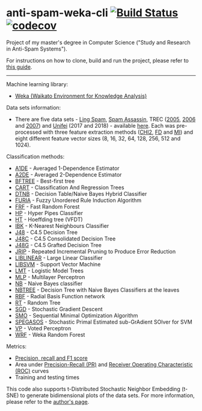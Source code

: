 # anti-spam-weka-cli [![Build Status](https://travis-ci.org/marcelovca90/anti-spam-weka-cli.svg?branch=master)](https://travis-ci.org/marcelovca90/anti-spam-weka-cli) [![codecov](https://codecov.io/gh/marcelovca90/anti-spam-weka-cli/branch/master/graph/badge.svg)](https://codecov.io/gh/marcelovca90/anti-spam-weka-cli)  

Project of my master's degree in Computer Science ("Study and Research in Anti-Spam Systems").  

For instructions on how to clone, build and run the project, please refer to [this guide](https://github.com/marcelovca90/anti-spam-weka-data/blob/master/README.md).  

- - - -  

Machine learning library:  
- [Weka (Waikato Environment for Knowledge Analysis)](http://www.cs.waikato.ac.nz/ml/weka/)  

Data sets information:  
- There are five data sets - [Ling Spam](https://labs-repos.iit.demokritos.gr/skel/i-config/downloads/), [Spam Assassin](https://spamassassin.apache.org/old/publiccorpus/), TREC ([2005](https://plg.uwaterloo.ca/~gvcormac/treccorpus/), [2006](https://plg.uwaterloo.ca/~gvcormac/treccorpus06/) and [2007](http://plg.uwaterloo.ca/~gvcormac/treccorpus07/)) and [Unifei](http://www.gpesc.unifei.edu.br/) (2017 and 2018) - available [here](https://github.com/marcelovca90/anti-spam-weka-data/). Each was pre-processed with three feature extraction methods ([CHI2](https://nlp.stanford.edu/IR-book/html/htmledition/feature-selectionchi2-feature-selection-1.html), [FD](https://nlp.stanford.edu/IR-book/html/htmledition/frequency-based-feature-selection-1.html) and [MI](https://nlp.stanford.edu/IR-book/html/htmledition/mutual-information-1.html)) and eight different feature vector sizes (8, 16, 32, 64, 128, 256, 512 and 1024).  

Classification methods:  
- [A1DE](http://weka.sourceforge.net/packageMetaData/AnDE/index.html) - Averaged 1-Dependence Estimator  
- [A2DE](http://weka.sourceforge.net/packageMetaData/AnDE/index.html) - Averaged 2-Dependence Estimator  
- [BFTREE](http://weka.sourceforge.net/doc.packages/bestFirstTree/weka/classifiers/trees/BFTree.html) - Best-first tree  
- [CART](http://weka.sourceforge.net/doc.packages/simpleCART/weka/classifiers/trees/SimpleCart.html) - Classification And Regression Trees  
- [DTNB](http://weka.sourceforge.net/doc.stable/weka/classifiers/rules/DTNB.html) - Decision Table/Naive Bayes Hybrid Classifier  
- [FURIA](http://weka.sourceforge.net/packageMetaData/fuzzyUnorderedRuleInduction/index.html) - Fuzzy Unordered Rule Induction Algorithm  
- [FRF](https://github.com/fracpete/fastrandomforest-weka-package) - Fast Random Forest  
- [HP](http://weka.sourceforge.net/doc.packages/hyperPipes/weka/classifiers/misc/HyperPipes.html) - Hyper Pipes Classifier  
- [HT](http://weka.sourceforge.net/doc.dev/weka/classifiers/trees/HoeffdingTree.html) - Hoeffding tree (VFDT)  
- [IBK](http://weka.sourceforge.net/doc.dev/weka/classifiers/lazy/IBk.html) - K-Nearest Neighbours Classifier  
- [J48](http://weka.sourceforge.net/doc.dev/weka/classifiers/trees/J48.html) - C4.5 Decision Tree  
- [J48C](http://weka.sourceforge.net/packageMetaData/J48Consolidated/index.html) - C4.5 Consolidated Decision Tree  
- [J48G](http://weka.sourceforge.net/doc.packages/J48graft/weka/classifiers/trees/J48graft.html) - C4.5 Grafted Decision Tree  
- [JRIP](http://weka.sourceforge.net/doc.stable/weka/classifiers/rules/JRip.html) - Repeated Incremental Pruning to Produce Error Reduction  
- [LIBLINEAR](http://weka.sourceforge.net/doc.stable/weka/classifiers/functions/LibSVM.html) - Large Linear Classifier  
- [LIBSVM](http://weka.sourceforge.net/doc.stable/weka/classifiers/functions/LibSVM.html) - Support Vector Machine  
- [LMT](http://weka.sourceforge.net/doc.dev/weka/classifiers/trees/LMT.html) - Logistic Model Trees  
- [MLP](http://weka.sourceforge.net/doc.dev/weka/classifiers/functions/MultilayerPerceptron.html) - Multilayer Perceptron  
- [NB](http://weka.sourceforge.net/doc.dev/weka/classifiers/bayes/NaiveBayes.html) - Naive Bayes classifier  
- [NBTREE](http://weka.sourceforge.net/doc.stable/weka/classifiers/trees/NBTree.html) - Decision Tree with Naive Bayes Classifiers at the leaves  
- [RBF](http://weka.sourceforge.net/doc.packages/RBFNetwork/weka/classifiers/functions/RBFNetwork.html) - Radial Basis Function network  
- [RT](http://weka.sourceforge.net/doc.dev/weka/classifiers/trees/RandomTree.html) - Random Tree  
- [SGD](http://weka.sourceforge.net/doc.dev/weka/classifiers/functions/SGD.html) - Stochastic Gradient Descent  
- [SMO](http://weka.sourceforge.net/doc.dev/weka/classifiers/functions/SMO.html) - Sequential Minimal Optimization Algorithm  
- [SPEGASOS](http://weka.sourceforge.net/doc.stable/weka/classifiers/functions/SPegasos.html) - Stochastic Primal Estimated sub-GrAdient SOlver for SVM  
- [VP](http://weka.sourceforge.net/doc.dev/weka/classifiers/functions/VotedPerceptron.html) - Voted Perceptron  
- [WRF](http://weka.sourceforge.net/doc.dev/weka/classifiers/trees/RandomForest.html) - Weka Random Forest  

Metrics:  
- [Precision, recall and F1 score](https://en.wikipedia.org/wiki/Precision_and_recall)  
- Area under [Precision-Recall (PR)](https://classeval.wordpress.com/introduction/introduction-to-the-precision-recall-plot/) and [Receiver Operating Characteristic (ROC)](https://en.wikipedia.org/wiki/Receiver_operating_characteristic) curves  
- Training and testing times  

This code also supports t-Distributed Stochastic Neighbor Embedding (t-SNE) to generate bidimensional plots of the data sets. For more information, please refer to the [author's page](https://lvdmaaten.github.io/tsne/).